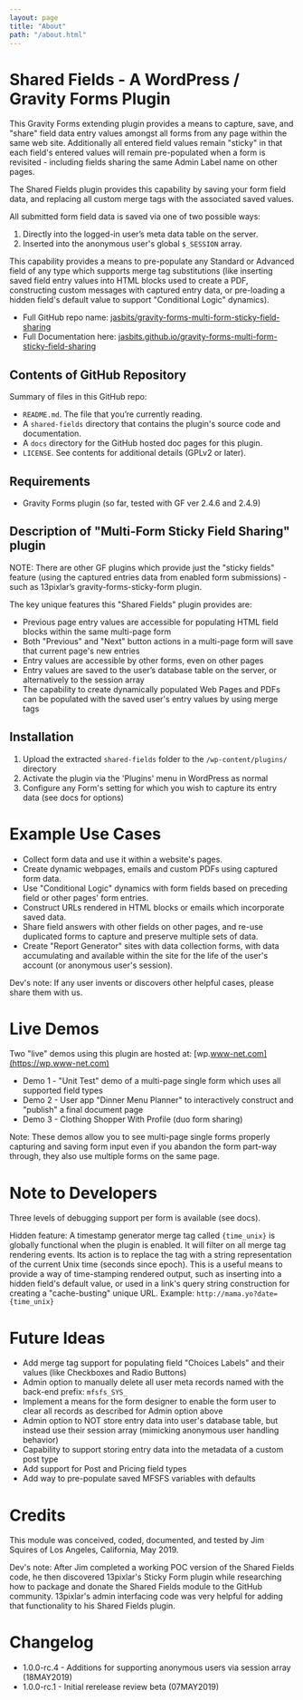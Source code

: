 ```yaml
---
layout: page
title: "About"
path: "/about.html"
---
```


# Shared Fields - A WordPress / Gravity Forms Plugin 

This Gravity Forms extending plugin provides a means to capture, save, and "share" field data entry values amongst all forms from any page within the same web site. Additionally all entered field values remain "sticky" in that each field's entered values will remain pre-populated when a form is revisited - including fields sharing the same Admin Label name on other pages.

The Shared Fields plugin provides this capability by saving your form field data, and replacing all custom merge tags with the associated saved values.

All submitted form field data is saved via one of two possible ways: 

1. Directly into the logged-in user’s meta data table on the server.
2. Inserted into the anonymous user's global `$_SESSION` array.   

This capability provides a means to pre-populate any Standard or Advanced field of any type which supports merge tag substitutions (like inserting saved field entry values into HTML blocks used to create a PDF, constructing custom messages with captured entry data, or pre-loading a hidden field's default value to support "Conditional Logic" dynamics).

- Full GitHub repo name: [jasbits/gravity-forms-multi-form-sticky-field-sharing](https://github.com/jasbits/gravity-forms-multi-form-sticky-field-sharing)
- Full Documentation here: [jasbits.github.io/gravity-forms-multi-form-sticky-field-sharing](https://jasbits.github.io/gravity-forms-multi-form-sticky-field-sharing/)

## Contents of GitHub Repository

Summary of files in this GitHub repo:

* `README.md`. The file that you’re currently reading.
* A `shared-fields` directory that contains the plugin's source code and documentation.
* A `docs` directory for the GitHub hosted doc pages for this plugin.
* `LICENSE`. See contents for additional details (GPLv2 or later).

## Requirements

* Gravity Forms plugin (so far, tested with GF ver 2.4.6 and 2.4.9)

## Description of "Multi-Form Sticky Field Sharing" plugin

NOTE: There are other GF plugins which provide just the "sticky fields" feature (using the captured entries data from enabled form submissions) - such as 13pixlar’s gravity-forms-sticky-form plugin. 

The key unique features this "Shared Fields" plugin provides are:

* Previous page entry values are accessible for populating HTML field blocks within the same multi-page form
* Both "Previous" and "Next" button actions in a multi-page form will save that current page's new entries
* Entry values are accessible by other forms, even on other pages
* Entry values are saved to the user’s database table on the server, or alternatively to the session array
* The capability to create dynamically populated Web Pages and PDFs can be populated with the saved user's entry values by using merge tags

## Installation

1. Upload the extracted `shared-fields` folder to the `/wp-content/plugins/` directory
2. Activate the plugin via the 'Plugins' menu in WordPress as normal
3. Configure any Form's setting for which you wish to capture its entry data (see docs for options)

# Example Use Cases

* Collect form data and use it within a website's pages.
* Create dynamic webpages, emails and custom PDFs using captured form data.
* Use "Conditional Logic" dynamics with form fields based on preceding field or other pages' form entries.
* Construct URLs rendered in HTML blocks or emails which incorporate saved data.
* Share field answers with other fields on other pages, and re-use duplicated forms to capture and preserve multiple sets of data.
* Create "Report Generator" sites with data collection forms, with data accumulating and available within the site for the life of the user's account (or anonymous user's session).

Dev's note: If any user invents or discovers other helpful cases, please share them with us.

# Live Demos

Two "live" demos using this plugin are hosted at: [wp.www-net.com](https://wp.www-net.com)

* Demo 1 - "Unit Test" demo of a multi-page single form which uses all supported field types
* Demo 2 - User app "Dinner Menu Planner" to interactively construct and "publish" a final document page
* Demo 3 - Clothing Shopper With Profile (duo form sharing)

Note: These demos allow you to see multi-page single forms properly capturing and saving form input even if you abandon the form part-way through, they also use multiple forms on the same page.

# Note to Developers

Three levels of debugging support per form is available (see docs).

Hidden feature:  A timestamp generator merge tag called `{time_unix}` is globally functional when the plugin is enabled. It will filter on all merge tag rendering events. Its action is to replace the tag with a string representation of the current Unix time (seconds since epoch). This is a useful means to provide a way of time-stamping rendered output, such as inserting into a hidden field's default value, or used in a link's query string construction for creating a "cache-busting" unique URL. Example: `http://mama.yo?date={time_unix}` 

# Future Ideas

* Add merge tag support for populating field "Choices Labels" and their values (like Checkboxes and Radio Buttons)
* Admin option to manually delete all user meta records named with the back-end prefix: `mfsfs_SYS_`
* Implement a means for the form designer to enable the form user to clear all records as described for Admin option above
* Admin option to NOT store entry data into user's database table, but instead use their session array (mimicking anonymous user handling behavior)
* Capability to support storing entry data into the metadata of a custom post type 
* Add support for Post and Pricing field types
* Add way to pre-populate saved MFSFS variables with defaults

# Credits

This module was conceived, coded, documented, and tested by Jim Squires of Los Angeles, California, May 2019. 

Dev's note: After Jim completed a working POC version of the Shared Fields code, he then discovered 13pixlar's Sticky Form plugin while researching how to package and donate the Shared Fields module to the GitHub community. 13pixlar's admin interfacing code was very helpful for adding that functionality to his Shared Fields plugin.

# Changelog
* 1.0.0-rc.4 - Additions for supporting anonymous users via session array (18MAY2019)
* 1.0.0-rc.1 - Initial rerelease review beta (07MAY2019)
